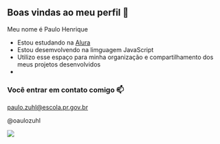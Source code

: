## Boas vindas ao meu perfil 💙

Meu nome é Paulo Henrique

- Estou estudando na [Alura](https://www.alura.com.br)
- Estou desemvolvendo na limguagem JavaScript
- Utilizo esse espaço para minha organização e compartilhamento dos meus projetos desenvolvidos
- 
### Você entrar em contato comigo 📫

paulo.zuhl@escola.pr.gov.br

@oaulozuhl

![](https://media.tenor.com/LY1SSPItsl8AAAAM/pedro-pedro-flamengo.gif)
